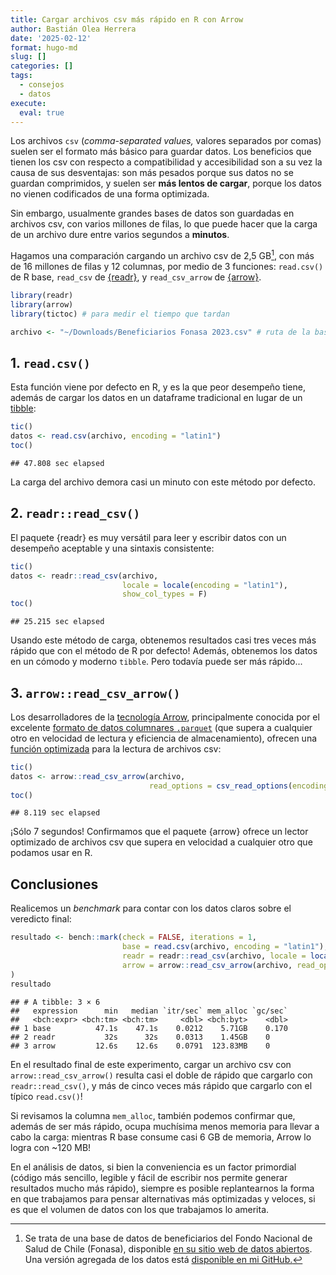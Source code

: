 ```yaml
---
title: Cargar archivos csv más rápido en R con Arrow
author: Bastián Olea Herrera
date: '2025-02-12'
format: hugo-md
slug: []
categories: []
tags:
  - consejos
  - datos
execute:
  eval: true
---
```




Los archivos `csv` (_comma-separated values,_ valores separados por comas) suelen ser el formato más básico para guardar datos. Los beneficios que tienen los csv con respecto a compatibilidad y accesibilidad son a su vez la causa de sus desventajas: son más pesados porque sus datos no se guardan comprimidos, y suelen ser **más lentos de cargar**, porque los datos no vienen codificados de una forma optimizada.

Sin embargo, usualmente grandes bases de datos son guardadas en archivos csv, con varios millones de filas, lo que puede hacer que la carga de un archivo dure entre varios segundos a **minutos**.

Hagamos una comparación cargando un archivo csv de 2,5 GB[^1], con más de 16 millones de filas y 12 columnas, por medio de 3 funciones: `read.csv()` de R base, `read_csv` de [{readr}](https://readr.tidyverse.org), y `read_csv_arrow` de [{arrow}](https://arrow.apache.org/docs/r/).

[^1]: Se trata de una base de datos de beneficiarios del Fondo Nacional de Salud de Chile (Fonasa), disponible [en su sitio web de datos abiertos](https://datosabiertos.fonasa.cl/dimensiones-beneficiarios/). Una versión agregada de los datos está [disponible en mi GitHub.](https://github.com/bastianolea/fonasa_beneficiarios?tab=readme-ov-file)




``` r
library(readr)
library(arrow)
library(tictoc) # para medir el tiempo que tardan

archivo <- "~/Downloads/Beneficiarios Fonasa 2023.csv" # ruta de la base
```



## 1. `read.csv()`
Esta función viene por defecto en R, y es la que peor desempeño tiene, además de cargar los datos en un dataframe tradicional en lugar de un [tibble](https://tibble.tidyverse.org):



``` r
tic()
datos <- read.csv(archivo, encoding = "latin1")
toc()
```

```
## 47.808 sec elapsed
```



La carga del archivo demora casi un minuto con este método por defecto.

## 2. `readr::read_csv()`
El paquete {readr} es muy versátil para leer y escribir datos con un desempeño aceptable y una sintaxis consistente:




``` r
tic()
datos <- readr::read_csv(archivo,
                         locale = locale(encoding = "latin1"),
                         show_col_types = F)
toc()
```

```
## 25.215 sec elapsed
```



Usando este método de carga, obtenemos resultados casi tres veces más rápido que con el método de R por defecto! Además, obtenemos los datos en un cómodo y moderno `tibble`. Pero todavía puede ser más rápido...

## 3. `arrow::read_csv_arrow()`
Los desarrolladores de la [tecnología Arrow](https://arrow.apache.org), principalmente conocida por el excelente [formato de datos columnares `.parquet`](https://arrow.apache.org/docs/r/articles/arrow.html#reading-and-writing-data) (que supera a cualquier otro en velocidad de lectura y eficiencia de almacenamiento), ofrecen una [función optimizada](https://arrow.apache.org/docs/r/reference/read_delim_arrow.html) para la lectura de archivos csv:




``` r
tic()
datos <- arrow::read_csv_arrow(archivo,
                               read_options = csv_read_options(encoding = "latin1"))
toc()
```

```
## 8.119 sec elapsed
```




¡Sólo 7 segundos! Confirmamos que el paquete {arrow} ofrece un lector optimizado de archivos csv que supera en velocidad a cualquier otro que podamos usar en R.


## Conclusiones

Realicemos un _benchmark_ para contar con los datos claros sobre el veredicto final:




``` r
resultado <- bench::mark(check = FALSE, iterations = 1,
                         base = read.csv(archivo, encoding = "latin1"),
                         readr = readr::read_csv(archivo, locale = locale(encoding = "latin1"), show_col_types = F),
                         arrow = arrow::read_csv_arrow(archivo, read_options = csv_read_options(encoding = "latin1")),
)
resultado
```

```
## # A tibble: 3 × 6
##   expression      min   median `itr/sec` mem_alloc `gc/sec`
##   <bch:expr> <bch:tm> <bch:tm>     <dbl> <bch:byt>    <dbl>
## 1 base          47.1s    47.1s    0.0212    5.71GB    0.170
## 2 readr           32s      32s    0.0313    1.45GB    0    
## 3 arrow         12.6s    12.6s    0.0791  123.83MB    0
```



En el resultado final de este experimento, cargar un archivo csv con `arrow::read_csv_arrow()` resulta casi el doble de rápido que cargarlo con `readr::read_csv()`, y más de cinco veces más rápido que cargarlo con el típico `read.csv()`! 

Si revisamos la columna `mem_alloc`, también podemos confirmar que, además de ser más rápido, ocupa muchísima menos memoria para llevar a cabo la carga: mientras R base consume casi 6 GB de memoria, Arrow lo logra con ~120 MB!

En el análisis de datos, si bien la conveniencia es un factor primordial (código más sencillo, legible y fácil de escribir nos permite generar resultados mucho más rápido), siempre es posible replantearnos la forma en que trabajamos para pensar alternativas más optimizadas y veloces, si es que el volumen de datos con los que trabajamos lo amerita.
